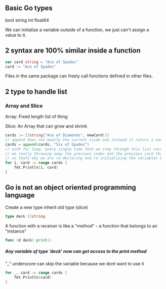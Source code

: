 ## Basic Go types

bool string int float64

We can initialize a variable outside of a function, we just can't assign a value to it.

## 2 syntax are 100% similar inside a function

```go
var card string = "Ace of Spades"
card := "Ace of Spades"
```

Files in the same package can freely call functions defined in other files.

## 2 type to handle list

### Array and Slice

Array: Fixed length list of thing

Slice: An Array that can grow and shrink

```go
cards := []string{"Ace of Diamonds", newCard()}
// append does not modify the current slide and instead it return a new one
cards = append(cards, "Six of Spades")
// with for loop, every single time that we step through this list cards
// we really throwing away the previous index and the previous card that had been declared
// so thats why we are re-declaring and re-initializing the variables by :=
for i, card := range cards {
    fmt.Println(i, card)
}
```

## Go is not an object oriented programming language

Create a new type inherit old type (slice)

```go
type deck []string
```

A function with a receiver is like a "method" - a function that belongs to an "instance"

```go
func (d deck) print()
```

##### Any variable of type 'deck' now can get access to the print method

"\_" underscore can skip the variable because we dont want to use it

```go
for _, card := range cards {
    fmt.Println(card)
}
```
